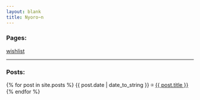 ```yaml
---
layout: blank
title: Nyoro~n
---
```


### Pages:

[wishlist](wishlist.html)

---

### Posts:

{% for post in site.posts %}
<span>{{ post.date | date_to_string }}</span> &#9055; <a href="{{ post.url }}">{{ post.title }}</a>
{% endfor %}
